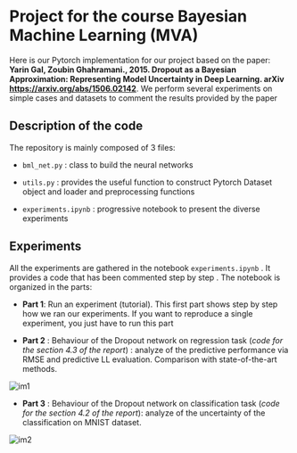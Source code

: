 # Project for the course Bayesian Machine Learning (MVA)

Here is our Pytorch implementation for our project based on the paper: __Yarin Gal, Zoubin Ghahramani., 2015. Dropout as a Bayesian Approximation: Representing Model Uncertainty in Deep Learning. arXiv https://arxiv.org/abs/1506.02142__. We perform several experiments on simple cases and datasets to comment the results provided by the paper

## Description of the code

The repository is mainly composed of 3 files:

- `bml_net.py` : class to build the neural networks

- `utils.py` : provides the useful function to construct Pytorch Dataset object and loader and preprocessing functions

- `experiments.ipynb` : progressive notebook to present the diverse experiments

## Experiments

All the experiments are gathered in the notebook  `experiments.ipynb` . It provides a code that has been commented step by step . The notebook is organized in the parts:

- __Part 1__: Run an experiment (tutorial). This first part shows step by step how we ran our experiments. If you want to reproduce a single experiment, you just have to run this part

- __Part 2__ : Behaviour of the Dropout network on regression task (*code for the section 4.3 of the report*) : analyze of the predictive performance via RMSE and predictive LL evaluation. Comparison with state-of-the-art methods.

![im1]("./figures/bml_figure_3.png")

- __Part 3__ : Behaviour of the Dropout network on classification task (*code for the section 4.2 of the report*): analyze of the uncertainty of the classification on MNIST dataset.

![im2]("./figures/bml_figure.png")

